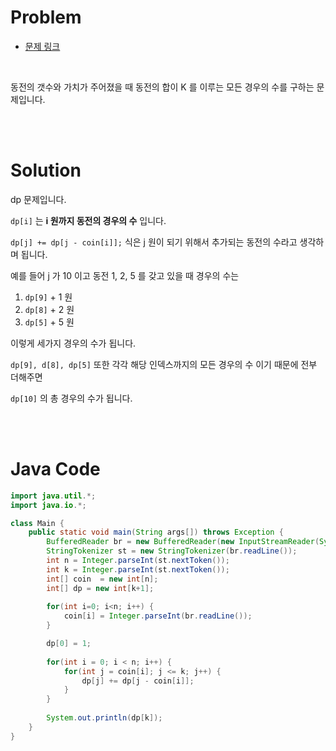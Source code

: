 # Problem

- [문제 링크](https://www.acmicpc.net/problem/2293)

<br>

동전의 갯수와 가치가 주어졌을 때 동전의 합이 K 를 이루는 모든 경우의 수를 구하는 문제입니다.

<br><br>

# Solution

dp 문제입니다.

`dp[i]` 는 **i 원까지 동전의 경우의 수** 입니다.

`dp[j] += dp[j - coin[i]];` 식은 j 원이 되기 위해서 추가되는 동전의 수라고 생각하며 됩니다.

예를 들어 j 가 10 이고 동전 1, 2, 5 를 갖고 있을 때 경우의 수는

1. `dp[9]` + 1 원
2. `dp[8]` + 2 원
3. `dp[5]` + 5 원

이렇게 세가지 경우의 수가 됩니다.

`dp[9], d[8], dp[5]` 또한 각각 해당 인덱스까지의 모든 경우의 수 이기 때문에 전부 더해주면

`dp[10]` 의 총 경우의 수가 됩니다.

<br><br>

# Java Code

```java
import java.util.*;
import java.io.*;

class Main {	
	public static void main(String args[]) throws Exception {
		BufferedReader br = new BufferedReader(new InputStreamReader(System.in));
        StringTokenizer st = new StringTokenizer(br.readLine());
		int n = Integer.parseInt(st.nextToken());
		int k = Integer.parseInt(st.nextToken());
		int[] coin  = new int[n];
		int[] dp = new int[k+1];
		
		for(int i=0; i<n; i++) {
			coin[i] = Integer.parseInt(br.readLine());
		}

        dp[0] = 1;
		
		for(int i = 0; i < n; i++) {
			for(int j = coin[i]; j <= k; j++) { 
				dp[j] += dp[j - coin[i]];
			}
		}
		
		System.out.println(dp[k]);
	}
}
```